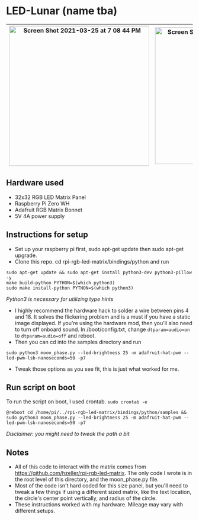 # LED-Lunar (name tba)

|<img width="378" alt="Screen Shot 2021-03-25 at 7 08 44 PM" src="https://user-images.githubusercontent.com/24940289/112554918-98ed4300-8d9d-11eb-9c1b-a25d4d1f805a.png">|<img width="369" alt="Screen Shot 2021-03-25 at 7 09 02 PM" src="https://user-images.githubusercontent.com/24940289/112554920-9ab70680-8d9d-11eb-900e-de987798fa4f.png">|
|-----|-----|

## Hardware used

- 32x32 RGB LED Matrix Panel
- Raspberry Pi Zero WH
- Adafruit RGB Matrix Bonnet
- 5V 4A power supply

## Instructions for setup

- Set up your raspberry pi first, sudo apt-get update then sudo apt-get upgrade.
- Clone this repo. cd rpi-rgb-led-matrix/bindings/python and run
```
sudo apt-get update && sudo apt-get install python3-dev python3-pillow -y
make build-python PYTHON=$(which python3)
sudo make install-python PYTHON=$(which python3)
```
<i>Python3 is necessary for utilizing type hints</i>

- I highly recommend the hardware hack to solder a wire between pins 4 and 18. It solves the flickering problem and is a must if you have a static image displayed. If you're using the hardware mod, then you'll also need to turn off onboard sound. In /boot/config.txt, change `dtparam=audio=on` to `dtparam=audio=off` and reboot.
- Then you can cd into the samples directory and run
```
sudo python3 moon_phase.py --led-brightness 25 -m adafruit-hat-pwm --led-pwm-lsb-nanoseconds=50 -p7
```
- Tweak those options as you see fit, this is just what worked for me.

## Run script on boot
To run the script on boot, I used crontab.
`sudo crontab -e`
```
@reboot cd /home/pi/../rpi-rgb-led-matrix/bindings/python/samples && sudo python3 moon_phase.py --led-brightness 25 -m adafruit-hat-pwm --led-pwm-lsb-nanoseconds=50 -p7
```

<i>Disclaimer: you might need to tweak the path a bit </i>

## Notes
- All of this code to interact with the matrix comes from https://github.com/hzeller/rpi-rgb-led-matrix. The only code I wrote is in the root level of this directory, and the moon_phase.py file.
- Most of the code isn't hard coded for this size panel, but you'll need to tweak a few things if using a different sized matrix, like the text location, the circle's center point vertically, and radius of the circle.
- These instructions worked with my hardware. Mileage may vary with different setups.
